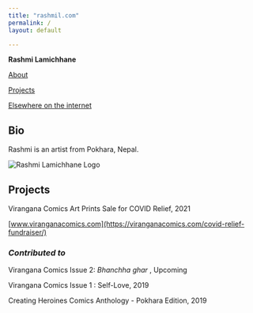 ```yaml
---
title: "rashmil.com" 
permalink: /  
layout: default

---
```

<!--The above is front matter.-->
<!--The permalink indicates where this file will appear on above website. / = Root-->


**Rashmi Lamichhane**

<!-- Pages -->
[About](www.rashmil.com/bio)

[Projects](www.rashmil.com/projects)

[Elsewhere on the internet](www.rashmil.com/elsewhere)

<!-- Individual Page 1 -->
## Bio

Rashmi is an artist from Pokhara, Nepal.

<!--Images--> 

![Rashmi Lamichhane Logo](https://secure.gravatar.com/avatar/823385cf654563b69dfaf20a3c9e557e) 

<!-- Individual Page 2 -->
## Projects

Virangana Comics Art Prints Sale for COVID Relief, 2021

[www.viranganacomics.com](https://viranganacomics.com/covid-relief-fundraiser/)

### *Contributed to*


Virangana Comics Issue 2: *Bhanchha ghar* , Upcoming

Virangana Comics Issue 1 : Self-Love, 2019

Creating Heroines Comics Anthology - Pokhara Edition, 2019










